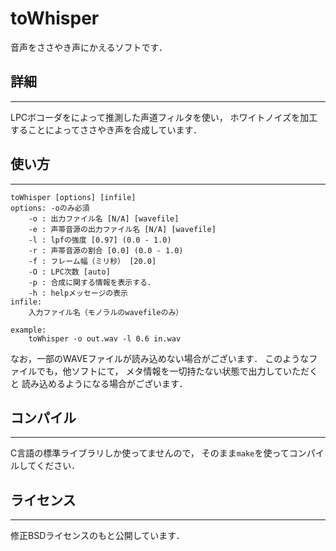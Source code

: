 toWhisper
=========

音声をささやき声にかえるソフトです．

## 詳細
-------
LPCボコーダをによって推測した声道フィルタを使い，
ホワイトノイズを加工することによってささやき声を合成しています．

## 使い方
--------
```console
toWhisper [options] [infile]
options: -oのみ必須
    -o : 出力ファイル名 [N/A] [wavefile]
    -e : 声帯音源の出力ファイル名 [N/A] [wavefile]
    -l : lpfの強度 [0.97] (0.0 - 1.0)
    -r : 声帯音源の割合 [0.0] (0.0 - 1.0)
    -f : フレーム幅（ミリ秒） [20.0]
    -O : LPC次数 [auto]
    -p : 合成に関する情報を表示する．
    -h : helpメッセージの表示
infile:
    入力ファイル名（モノラルのwavefileのみ）

example:
    toWhisper -o out.wav -l 0.6 in.wav
```
なお，一部のWAVEファイルが読み込めない場合がございます．
このようなファイルでも，他ソフトにて，
メタ情報を一切持たない状態で出力していただくと
読み込めるようになる場合がございます．

## コンパイル
-------------
C言語の標準ライブラリしか使ってませんので，
そのまま`make`を使ってコンパイルしてください．

## ライセンス
-------------
修正BSDライセンスのもと公開しています．


